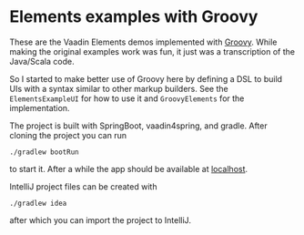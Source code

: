 # Elements examples with Groovy

These are the Vaadin Elements demos implemented with
[Groovy](http://groovy-lang.org/).  While making the original examples work
was fun, it just was a transcription of the Java/Scala code.

So I started to make better use of Groovy here by defining a DSL to build UIs
with a syntax similar to other markup builders.  See the `ElementsExampleUI`
for how to use it and `GroovyElements` for the implementation.

The project is built with SpringBoot, vaadin4spring, and gradle. After cloning
the project you can run

    ./gradlew bootRun

to start it. After a while the app should be available at
[localhost](http://localhost:8080).

IntelliJ project files can be created with

    ./gradlew idea

after which you can import the project to IntelliJ.
